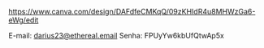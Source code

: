 https://www.canva.com/design/DAFdfeCMKqQ/09zKHIdR4u8MHWzGa6-eWg/edit

E-mail: darius23@ethereal.email
Senha: FPUyYw6kbUfQtwAp5x
